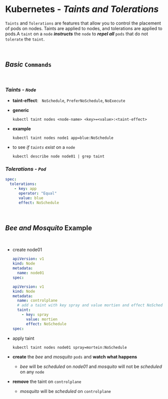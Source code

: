 # **Kubernetes** - ***Taints*** *and* ***Tolerations***

`Taints` and `Tolerations` are features that allow you to control the placement of pods on nodes. Taints are applied to nodes, and tolerations are applied to pods.A `taint` on a `node` ***instructs*** the `node` to ***repel all*** `pods` that do not `tolerate` the `taint`.


<br >

## ***Basic*** `Commands`

<br>

### ***Taints - `Node`***

* **taint-effect**: &nbsp; `NoSchedule`, `PreferNoSchedule`, `NoExecute`

* **generic**
  ```shell
  kubectl taint nodes <node-name> <key>=<value>:<taint-effect>
  ```

* **example**
  ```shell
  kubectl taint nodes node1 app=blue:NoSchedule
  ```

* to see *if `taints` exist* on a `node`
  ```shell
  kubectl describe node node01 | grep taint
  ```

### ***Tolerations - `Pod`***

```yaml
spec:
  tolerations:
    - key: app
      operator: "Equal"
      value: blue
      effect: NoSchedule
```

<br />

## ***Bee*** *and* ***Mosquito*** **Example**

<br />

* create node01

  ```yaml
  apiVersion: v1
  kind: Node
  metadata:
    name: node01
  spec:
  ```

  ```yaml
  apiVersion: v1
  kind: Node
  metadata:
    name: controlplane
    # add a taint with key spray and value mortien and effect NoSchedule
    taint: 
      - key: spray
        value: mortien
        effect: NoSchedule
  spec:
  ```


* apply taint
  ```shell
  kubectl taint nodes node01 spray=mortein:NoSchedule
  ```

* **create** the *bee* and *mosquito* `pods` and **watch what happens**
  * *bee* will be *scheduled* on *node01* and *mosquito* will not be *scheduled* on any `node`

* **remove** the taint on `controlplane`
  * *mosquito* will be *scheduled* on `controlplane`

